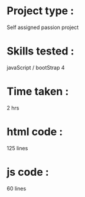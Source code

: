 # Project type : 
Self assigned passion project 
# Skills tested : 
javaScript / bootStrap 4
# Time taken : 
2 hrs
# html code :
125 lines
# js code :
60 lines